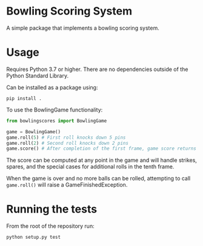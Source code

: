 # Bowling Scoring System
A simple package that implements a bowling scoring system.

# Usage

Requires Python 3.7 or higher. There are no dependencies outside of the Python Standard Library.

Can be installed as a package using:

```
pip install .
```

To use the BowlingGame functionality:

```python
from bowlingscores import BowlingGame

game = BowlingGame()
game.roll(5) # First roll knocks down 5 pins
game.roll(2) # Second roll knocks down 2 pins
game.score() # After completion of the first frame, game score returns 7
```

The score can be computed at any point in the game and will handle strikes, spares, and the special cases for additional rolls in the tenth frame.

When the game is over and no more balls can be rolled, attempting to call `game.roll()` will raise a GameFinishedException.

# Running the tests
From the root of the repository run:
```
python setup.py test
```
